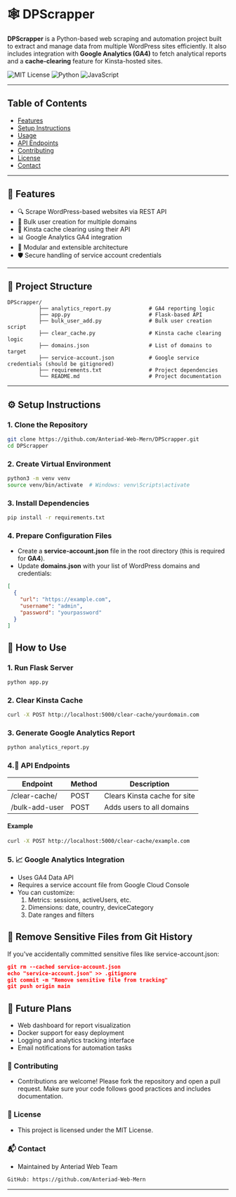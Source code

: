# 🕸️ DPScrapper

**DPScrapper** is a Python-based web scraping and automation project built to extract and manage data from multiple WordPress sites efficiently. It also includes integration with **Google Analytics (GA4)** to fetch analytical reports and a **cache-clearing** feature for Kinsta-hosted sites.


![MIT License](https://img.shields.io/github/license/Anteriad-Web-Mern/DPScrapper)
![Python](https://img.shields.io/badge/python-3.8%2B-blue)
![JavaScript](https://img.shields.io/badge/logo-javascript-blue?logo=javascript)

---
## Table of Contents
- [Features](#features)
- [Setup Instructions](#setup-instructions)
- [Usage](#how-to-use)
- [API Endpoints](#api-endpoints)
- [Contributing](#contributing)
- [License](#license)
- [Contact](#contact)
---

## 🚀 Features

- 🔍 Scrape WordPress-based websites via REST API
- 👥 Bulk user creation for multiple domains
- 🧼 Kinsta cache clearing using their API
- 📊 Google Analytics GA4 integration
- 📁 Modular and extensible architecture
- 🛡️ Secure handling of service account credentials

---

## 📁 Project Structure
```
DPScrapper/
          ├── analytics_report.py            # GA4 reporting logic
          ├── app.py                         # Flask-based API
          ├── bulk_user_add.py               # Bulk user creation script
          ├── clear_cache.py                 # Kinsta cache clearing logic
          ├── domains.json                   # List of domains to target
          ├── service-account.json           # Google service credentials (should be gitignored)
          ├── requirements.txt               # Project dependencies
          └── README.md                      # Project documentation
```
---

## ⚙️ Setup Instructions

### 1. Clone the Repository

```bash
git clone https://github.com/Anteriad-Web-Mern/DPScrapper.git
cd DPScrapper
```


### 2. Create Virtual Environment
   
```bash
python3 -m venv venv
source venv/bin/activate  # Windows: venv\Scripts\activate
```

### 3. Install Dependencies

```bash
pip install -r requirements.txt
```

### 4. Prepare Configuration Files

- Create a **service-account.json** file in the root directory (this is required for **GA4**).
- Update **domains.json** with your list of WordPress domains and credentials:
```json
[
  {
    "url": "https://example.com",
    "username": "admin",
    "password": "yourpassword"
  }
]
```

## 🧪 How to Use

### 1. Run Flask Server

```bash
python app.py
```

### 2. Clear Kinsta Cache

```bash
curl -X POST http://localhost:5000/clear-cache/yourdomain.com
```

### 3. Generate Google Analytics Report

```bash
python analytics_report.py
```

### 4.📡 API Endpoints

| Endpoint                   | Method | Description                        |
|----------------------------|--------|------------------------------------|
| /clear-cache/<domain>      | POST   | Clears Kinsta cache for site       |
| /bulk-add-user             | POST   | Adds users to all domains          |

#### Example
```bash
curl -X POST http://localhost:5000/clear-cache/example.com
```

### 5. 📈 Google Analytics Integration
- Uses GA4 Data API
- Requires a service account file from Google Cloud Console
- You can customize:
    1. Metrics: sessions, activeUsers, etc.
    2. Dimensions: date, country, deviceCategory
    3. Date ranges and filters

## 🔐 Remove Sensitive Files from Git History
If you've accidentally committed sensitive files like service-account.json:

```json
git rm --cached service-account.json
echo "service-account.json" >> .gitignore
git commit -m "Remove sensitive file from tracking"
git push origin main
```
## 🔮 Future Plans
- Web dashboard for report visualization
- Docker support for easy deployment
- Logging and analytics tracking interface
- Email notifications for automation tasks

### 🤝 Contributing
- Contributions are welcome! Please fork the repository and open a pull request. Make sure your code follows good practices and includes documentation.

### 📜 License
- This project is licensed under the MIT License.

### 📬 Contact
- Maintained by Anteriad Web Team
```bash
GitHub: https://github.com/Anteriad-Web-Mern
```

---
